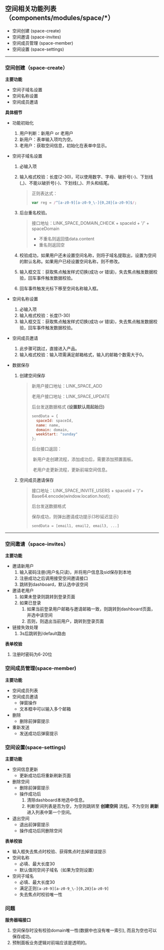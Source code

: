 ## 空间相关功能列表（components/modules/space/*）

* 空间创建 (space-create)
* 空间邀请 (space-invites)
* 空间成员管理 (space-member)
* 空间设置 (space-settings)




---





### 空间创建（space-create）

**主要功能**

* 空间子域名设置
* 空间名称设置
* 空间成员邀请

**具体细节**

* 功能初始化

  1. 用户判断：新用户 or 老用户
  2. 新用户：表单输入项均为空。
  3. 老用户：获取空间信息，初始化在表单中显示。

* 空间子域名设置

  1. 必输入项

  2. 输入格式校验：长度(2-30)，可以使用数字、字母、破折号(\-)、下划线(\_)、不能以破折号(-)、下划线(\_)、开头和结尾。

     > 正则表达式：
     >
     > ```javascript
     > var reg = /^[a-z0-9][a-z0-9_\-]{0,28}[a-z0-9]$/;
     > ```

  3. 后台重名校验。

     > 接口地址：LINK_SPACE_DOMAIN_CHECK + spaceId + '/' + spaceDomain
     >
     > * 不重名则返回值data.content
     > * 重名则返回空

  4. 校验成功，如果用户还未设置空间名称，则将子域名提取出，设置为空间的默认名称。如果用户已经设置空间名称，则不修改。

  5. 输入框交互：获取焦点触发样式切换(成功 or 错误)，失去焦点触发数据校验，回车事件触发数据校验。

  6. 回车事件触发光标下移至空间名称输入框。

* 空间名称设置

  1. 必输入项
  2. 输入格式校验：长度(1-30)
  3. 输入框交互：获取焦点触发样式切换(成功 or 错误)，失去焦点触发数据校验，回车事件触发数据校验。

* 空间成员邀请

  1. 此步骤可跳过，直接进入产品。
  2. 输入格式校验：输入项需满足邮箱格式，输入的邮箱个数需大于0。

* 数据保存

  1. 创建空间保存

     > 新用户接口地址：LINK_SPACE_ADD
     >
     > 老用户接口地址：LINK_SPACE_UPDATE
     >
     > 后台发送数据格式 **(设置默认周起始日)**
     >
     > ```javascript
     > sendData = {
     >   spaceId: spaceId,
     >   name: name,
     >   domain: domain,
     >   weekStart: "sunday"
     > };
     > ```
     >
     > 后台接口返回：
     >
     > ​	新用户走创建流程，添加成功后，需要添加预置面板。
     >
     > ​	老用户走更新流程，更新前端空间信息。

  2. 空间成员邀请保存

     > 接口地址：LINK_SPACE_INVITE_USERS + spaceId + '/'+ Base64.encode(window.location.host);
     >
     > 后台发送数据格式
     >
     > 保存成功，则弹出邀请成功提示(3秒延迟显示)
     >
     > ```javascript
     > sendData = [email1, email2, email3, ...]
     > ```






---





### 空间邀请（space-invites）

**主要功能**

* 邀请新用户
	1. 输入密码注册(用户名只读)，并将用户信息及sid保存到本地
	2. 注册成功之后调用接受空间邀请接口
	3. 跳转到dashboard，默认选中该空间
* 邀请老用户
	1. 如果未登录则跳转到登录页面
	2. 如果已登录
		1. 如果当前登录用户邮箱与邀请邮箱一致，则跳转到dashboard页面，并选中该空间
		2. 否则，则退出当前用户，跳转到登录页面
* 链接失效处理
    1. 3s后跳转到/default路由


**表单校验**

1. 注册时密码为6-20位

### 空间成员管理(space-member)

**主要功能**

* 空间成员列表
* 空间成员邀请
    * 弹窗操作
    * 文本框中可以输入多个邮箱
* 删除
    * 删除前弹窗提示
* 重新发送
    * 发送成功后弹窗提示

### 空间设置(space-settings)

**主要功能**

* 空间信息更新
	* 更新成功后将重新刷新页面
* 删除空间
	* 删除前弹窗提示
	* 操作成功后
		1. 清除dashboard本地选中信息。
    	2. 判断空间列表是否为空，为空则跳转至 **创建空间** 流程。不为空则 **刷新** 进入列表中第一个空间。
* 退出空间
	* 退出前弹窗提示
	* 操作成功后同删除空间

**表单校验**

* 输入框失去焦点时校验、获得焦点时去掉错误提示
* 空间名称
	* 必填、最大长度30
	* 默认值同空间子域名（如果为空则设置）
* 空间子域名
	* 必填、最大长度30
	* 满足正则`[a-z0-9][a-z0-9_\-]{0,28}[a-z0-9]`
	* 失去焦点时校验唯一性


### 问题

**服务器端接口**

1. 空间保存时没有校验domain唯一性(数据中也没有唯一索引), 而且为空也可以保存成功。
2. 预制面板业务逻辑对前端应该是透明的。


